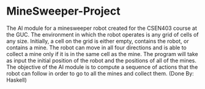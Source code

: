 # MineSweeper-Project
The AI module for a minesweeper robot created for the CSEN403 course at the GUC. The environment in which the robot operates is any grid of cells of any size. Initially, a cell on the grid is either empty, contains the robot, or contains a mine. The robot can move in all four directions and is able to collect a mine only if it is in the same cell as the mine. The program will take as input the initial position of the robot and the positions of all of the mines. The objective of the AI module is to compute a sequence of actions that the robot can follow in order to go to all the mines and collect them. (Done By: Haskell)
